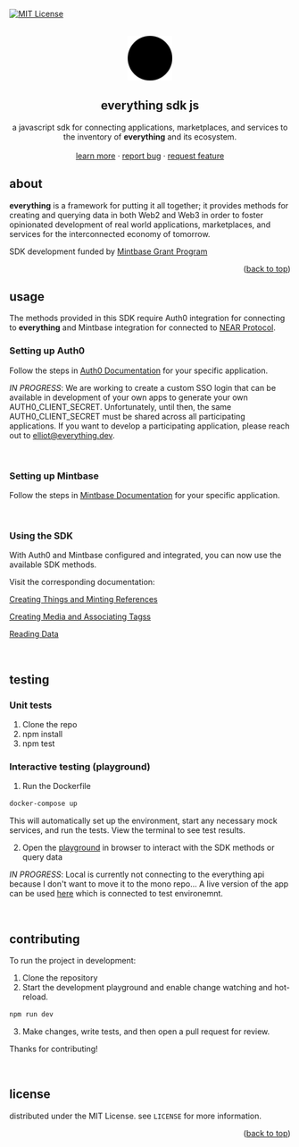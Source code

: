 <div id="top"></div>

<!-- PROJECT SHIELDS -->

[![MIT License][license-shield]][license-url]

<!-- PROJECT LOGO -->
<br />
<div align="center">
  <a href="https://github.com/near-everything/everything-sdk-js">
    <img src="./everything.png" alt="Logo" width="80" height="80">
  </a>

<h2 align="center"><strong>everything</strong> sdk js</h3>

  <p align="center">
    a javascript sdk for connecting applications, marketplaces, and services to the inventory of <strong>everything</strong> and its ecosystem.
    <br />
    <!-- <a href="https://documentation.everything.dev"><strong>Explore the docs »</strong></a> -->
    <!-- <br /> -->
    <br />
    <a href="https://everything.dev">learn more</a>
    ·
    <a href="https://github.com/near-everything/everything-sdk-js/issues">report bug</a>
    ·
    <a href="https://github.com/near-everything/everything-sdk-js/issues">request feature</a>
  </p>
</div>

<!-- ABOUT THE PROJECT -->

## about

**everything** is a framework for putting it all together; it provides methods for creating and querying data in both Web2 and Web3 in order to foster opinionated development of real world applications, marketplaces, and services for the interconnected economy of tomorrow.

SDK development funded by [Mintbase Grant Program]()

<p align="right">(<a href="#top">back to top</a>)</p>

<!-- USAGE -->

## usage

The methods provided in this SDK require Auth0 integration for connecting to **everything** and Mintbase integration for connected to [NEAR Protocol]().

### Setting up Auth0

Follow the steps in [Auth0 Documentation]() for your specific application.

_IN PROGRESS_: We are working to create a custom SSO login that can be available in development of your own apps to generate your own AUTH0_CLIENT_SECRET. Unfortunately, until then, the same AUTH0_CLIENT_SECRET must be shared across all participating applications. If you want to develop a participating application, please reach out to elliot@everything.dev.

</br>

### Setting up Mintbase

Follow the steps in [Mintbase Documentation]() for your specific application.

</br>

### Using the SDK

With Auth0 and Mintbase configured and integrated, you can now use the available SDK methods.

Visit the corresponding documentation:

[Creating Things and Minting References](./packages/sdk/src/thing/)

[Creating Media and Associating Tagss](./packages/sdk/src/media/)

[Reading Data](./packages/data/src)

</br>
<!-- TESTING -->

## testing

### Unit tests

1. Clone the repo
2. npm install
3. npm test

### Interactive testing (playground)

1. Run the Dockerfile

``` bash
docker-compose up
```

This will automatically set up the environment, start any necessary mock services, and run the tests. View the terminal to see test results.

2. Open the [playground](http://localhost:8000) in browser to interact with the SDK methods or query data

_IN PROGRESS_: Local is currently not connecting to the everything api because I don't want to move it to the mono repo...
A live version of the app can be used [here](https://playground.everything.dev) which is connected to test environemnt.

</br>


<!-- CONTRIBUTING -->

## contributing

To run the project in development:

1. Clone the repository
2. Start the development playground and enable change watching and hot-reload.

``` bash
npm run dev
```

3. Make changes, write tests, and then open a pull request for review.

Thanks for contributing!

</br>

<!-- LICENSE -->

## license

distributed under the MIT License. see `LICENSE` for more information.

<p align="right">(<a href="#top">back to top</a>)</p>

<!-- MARKDOWN LINKS & IMAGES -->
<!-- https://www.markdownguide.org/basic-syntax/#reference-style-links -->

[license-shield]: https://img.shields.io/github/license/near-everything/everything-sdk-js.svg?style=for-the-badge
[license-url]: https://github.com/near-everything/everything-sdk-js/blob/main/LICENSE